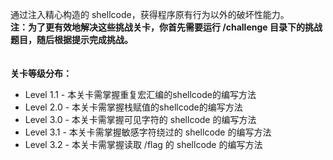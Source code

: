 通过注入精心构造的 shellcode，获得程序原有行为以外的破坏性能力。  
**注：为了更有效地解决这些挑战关卡，你首先需要运行 /challenge 目录下的挑战题目，随后根据提示完成挑战。**  
\
\
**关卡等级分布：**
- Level 1.1 - 本关卡需掌握重复宏汇编的shellcode的编写方法
- Level 2.0 - 本关卡需掌握栈赋值的shellcode的编写方法
- Level 3.0 - 本关卡需掌握可见字符的 shellcode 的编写方法
- Level 3.1 - 本关卡需掌握敏感字符绕过的 shellcode 的编写方法
- Level 3.2 - 本关卡需掌握读取 /flag 的 shellcode 的编写方法
